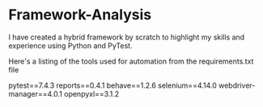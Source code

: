# Framework-Analysis
I have created a hybrid framework by scratch to highlight my skills and experience using Python and PyTest.

Here's a listing of the tools used for automation from the requirements.txt file

pytest==7.4.3
reports==0.4.1
behave==1.2.6
selenium==4.14.0
webdriver-manager==4.0.1
openpyxl==3.1.2
